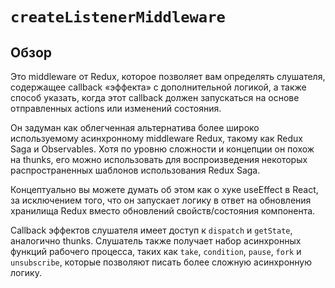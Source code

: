 # `createListenerMiddleware`

## Обзор

Это middleware от Redux, которое позволяет вам определять слушателя, содержащее callback «эффекта» с дополнительной логикой, а также способ указать, когда этот callback должен запускаться на основе отправленных actions или изменений состояния.

Он задуман как облегченная альтернатива более широко используемому асинхронному middleware Redux, такому как Redux Saga и Observables. Хотя по уровню сложности и концепции он похож на thunks, его можно использовать для воспроизведения некоторых распространенных шаблонов использования Redux Saga.

Концептуально вы можете думать об этом как о хуке useEffect в React, за исключением того, что он запускает логику в ответ на обновления хранилища Redux вместо обновлений свойств/состояния компонента.

Callback эффектов слушателя имеет доступ к `dispatch` и `getState`, аналогично thunks. Слушатель также получает набор асинхронных функций рабочего процесса, таких как `take`, `condition`, `pause`, `fork` и `unsubscribe`, которые позволяют писать более сложную асинхронную логику.
